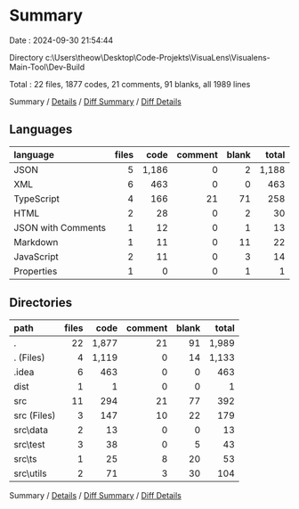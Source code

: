 # Summary

Date : 2024-09-30 21:54:44

Directory c:\\Users\\theow\\Desktop\\Code-Projekts\\VisuaLens\\Visualens-Main-Tool\\Dev-Build

Total : 22 files,  1877 codes, 21 comments, 91 blanks, all 1989 lines

Summary / [Details](details.md) / [Diff Summary](diff.md) / [Diff Details](diff-details.md)

## Languages
| language | files | code | comment | blank | total |
| :--- | ---: | ---: | ---: | ---: | ---: |
| JSON | 5 | 1,186 | 0 | 2 | 1,188 |
| XML | 6 | 463 | 0 | 0 | 463 |
| TypeScript | 4 | 166 | 21 | 71 | 258 |
| HTML | 2 | 28 | 0 | 2 | 30 |
| JSON with Comments | 1 | 12 | 0 | 1 | 13 |
| Markdown | 1 | 11 | 0 | 11 | 22 |
| JavaScript | 2 | 11 | 0 | 3 | 14 |
| Properties | 1 | 0 | 0 | 1 | 1 |

## Directories
| path | files | code | comment | blank | total |
| :--- | ---: | ---: | ---: | ---: | ---: |
| . | 22 | 1,877 | 21 | 91 | 1,989 |
| . (Files) | 4 | 1,119 | 0 | 14 | 1,133 |
| .idea | 6 | 463 | 0 | 0 | 463 |
| dist | 1 | 1 | 0 | 0 | 1 |
| src | 11 | 294 | 21 | 77 | 392 |
| src (Files) | 3 | 147 | 10 | 22 | 179 |
| src\\data | 2 | 13 | 0 | 0 | 13 |
| src\\test | 3 | 38 | 0 | 5 | 43 |
| src\\ts | 1 | 25 | 8 | 20 | 53 |
| src\\utils | 2 | 71 | 3 | 30 | 104 |

Summary / [Details](details.md) / [Diff Summary](diff.md) / [Diff Details](diff-details.md)